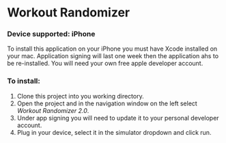 # Workout Randomizer
### Device supported: iPhone
To install this application on your iPhone you must have Xcode installed on your mac. Application signing will last one week then the application ahs to be re-installed. You will need your own free apple developer account.  
### To install:
1. Clone this project into you working directory.
2. Open the project and in the navigation window on the left select *Workout Randomizer 2.0*.
3. Under app signing you will need to update it to your personal developer account.
4. Plug in your device, select it in the simulator dropdown and click run.

